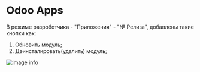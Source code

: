 # Odoo Apps
В режиме разроботчика - "Приложения" - "№ Релиза", добавлены такие кнопки как:
1. Обновить модуль;
2. Дэинсталировать(удалить) модуль;

![image info](https://github.com/zhenya51600/test/blob/main/2021-02-02_16-27.png)

